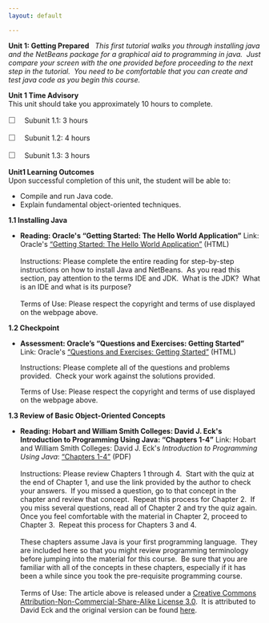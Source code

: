 ```yaml
---
layout: default

---
```

**Unit 1: Getting Prepared** <span id="1"></span> 
*This first tutorial walks you through installing java and the NetBeans
package for a graphical aid to programming in java.  Just compare your
screen with the one provided before proceeding to the next step in the
tutorial.  You need to be comfortable that you can create and test java
code as you begin this course.*

**Unit 1 Time Advisory**  
This unit should take you approximately 10 hours to complete.  
  
 <span
style="color: rgb(85, 85, 85); font-family: 'Myriad Pro', 'Gill Sans', 'Gill Sans MT', Calibri, sans-serif; font-size: 16px; line-height: 21px; text-align: left; -webkit-text-size-adjust: none; ">☐
   </span>Subunit 1.1: 3 hours  
  
 <span
style="color: rgb(85, 85, 85); font-family: 'Myriad Pro', 'Gill Sans', 'Gill Sans MT', Calibri, sans-serif; font-size: 16px; line-height: 21px; text-align: left; -webkit-text-size-adjust: none; ">☐
   </span>Subunit 1.2: 4 hours  
  
 <span
style="color: rgb(85, 85, 85); font-family: 'Myriad Pro', 'Gill Sans', 'Gill Sans MT', Calibri, sans-serif; font-size: 16px; line-height: 21px; text-align: left; -webkit-text-size-adjust: none; ">☐
   </span>Subunit 1.3: 3 hours

**Unit1 Learning Outcomes**  
Upon successful completion of this unit, the student will be able to:  
-   Compile and run Java code.
-   Explain fundamental object-oriented techniques.

**1.1 Installing Java** <span id="1.1"></span> 
-   **Reading: Oracle's “Getting Started: The Hello World Application”**
    Link: Oracle's [“Getting Started: The Hello World
    Application”](http://docs.oracle.com/javase/tutorial/getStarted/cupojava/netbeans.html)
    (HTML)  
        
     Instructions: Please complete the entire reading for step-by-step
    instructions on how to install Java and NetBeans.  As you read this
    section, pay attention to the terms IDE and JDK.  What is the JDK? 
    What is an IDE and what is its purpose?  
        
     Terms of Use: Please respect the copyright and terms of use
    displayed on the webpage above.

**1.2 Checkpoint** <span id="1.2"></span> 
-   **Assessment: Oracle’s “Questions and Exercises: Getting Started”**
    Link: Oracle's [“Questions and Exercises: Getting
    Started”](http://docs.oracle.com/javase/tutorial/getStarted/QandE/questions.html)
    (HTML)  
      
     Instructions: Please complete all of the questions and problems
    provided.  Check your work against the solutions provided.  
      
     Terms of Use: Please respect the copyright and terms of use
    displayed on the webpage above.

**1.3 Review of Basic Object-Oriented Concepts** <span id="1.3"></span> 
-   **Reading: Hobart and William Smith Colleges: David J. Eck's
    Introduction to Programming Using Java: “Chapters 1-4”**
    Link: Hobart and William Smith Colleges: David J.
    Eck's *Introduction to Programming Using Java*: [“Chapters
    1-4”](http://www.saylor.org/site/wp-content/uploads/2012/01/CS407-TEXTBOOK.pdf)
    (PDF)  
        
     Instructions: Please review Chapters 1 through 4.  Start with the
    quiz at the end of Chapter 1, and use the link provided by the
    author to check your answers.  If you missed a question, go to that
    concept in the chapter and review that concept.  Repeat this process
    for Chapter 2.  If you miss several questions, read all of Chapter 2
    and try the quiz again.  Once you feel comfortable with the material
    in Chapter 2, proceed to Chapter 3.  Repeat this process for
    Chapters 3 and 4.     
        
     These chapters assume Java is your first programming language. 
    They are included here so that you might review programming
    terminology before jumping into the material for this course.  Be
    sure that you are familiar with all of the concepts in these
    chapters, especially if it has been a while since you took the
    pre-requisite programming course.   
        
     Terms of Use: The article above is released under a [Creative
    Commons Attribution-Non-Commercial-Share-Alike License
    3.0](http://creativecommons.org/licenses/by-nc-sa/3.0/).  It is
    attributed to David Eck and the original version can be found
    [here](http://math.hws.edu/javanotes/).


